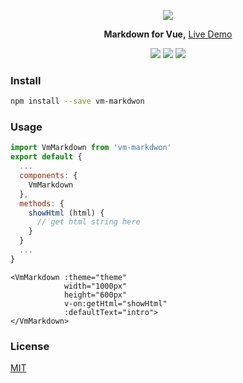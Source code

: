 <p align="center">
  <img src="https://github.com/luosijie/Front-end-Blog/blob/master/img/logo_vmmarkdown_name.png?raw=true">
</p>
<p align="center">
    <strong>Markdown for Vue,</strong> <a href="https://luosijie.github.io/vm-markdown/">Live Demo</a>
</p>
<p align="center">
  <img src="https://img.shields.io/badge/version-0.1.0-blue.svg?style=flat">
  <img src="https://img.shields.io/badge/dependency-vue-green.svg?style=flat">
  <img src="https://img.shields.io/badge/dependency-marked-yellow.svg?style=flat">
</p>

### Install

```bash
npm install --save vm-markdwon
```
### Usage

```js
import VmMarkdown from 'vm-markdwon'
export default {
  ...
  components: {
  	VmMarkdown
  },
  methods: {
  	showHtml (html) {
      // get html string here
    }
  }
  ...
}
```

```vue
<VmMarkdown :theme="theme" 
            width="1000px" 
            height="600px" 
            v-on:getHtml="showHtml"
            :defaultText="intro">
</VmMarkdown>
```


### License

[MIT](https://github.com/luosijie/vm-editor/blob/master/LICENSE.md)
